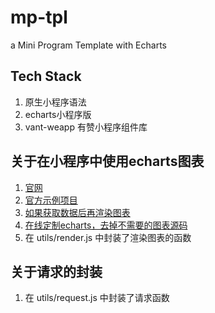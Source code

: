 # mp-tpl
a Mini Program Template with Echarts

## Tech Stack
1. 原生小程序语法
2. echarts小程序版
3. vant-weapp 有赞小程序组件库

## 关于在小程序中使用echarts图表
1. [官网](https://www.echartsjs.com/tutorial.html#%E5%9C%A8%E5%BE%AE%E4%BF%A1%E5%B0%8F%E7%A8%8B%E5%BA%8F%E4%B8%AD%E4%BD%BF%E7%94%A8%20ECharts)
2. [官方示例项目](https://github.com/ecomfe/echarts-for-weixin)
3. [如果获取数据后再渲染图表](https://github.com/ecomfe/echarts-for-weixin/tree/master/pages/lazyLoad)
4. [在线定制echarts，去掉不需要的图表源码](https://echarts.baidu.com/builder.html)
5. 在 utils/render.js 中封装了渲染图表的函数

## 关于请求的封装
1. 在 utils/request.js 中封装了请求函数
